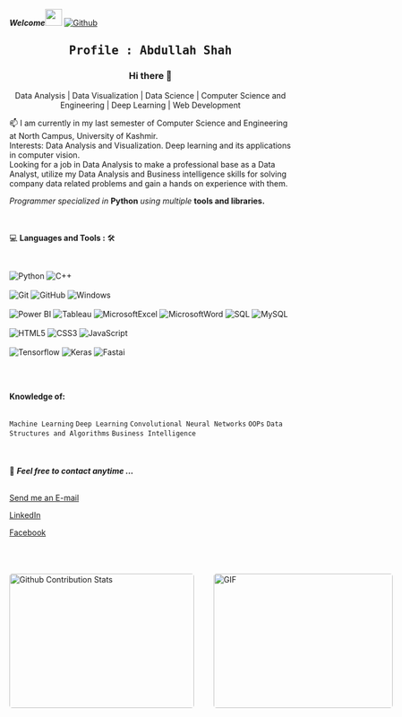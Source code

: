 <!--### Hi there 👋-->

<!--
**peezedabdullah/peezedabdullah** is a ✨ _special_ ✨ repository because its `README.md` (this file) appears on your GitHub profile.

Here are some ideas to get you started:

- 🔭 I’m currently working on ...
- 🌱 I’m currently learning ...
- 👯 I’m looking to collaborate on ...
- 🤔 I’m looking for help with ...
- 💬 Ask me about ...
- 📫 How to reach me: ...
- 😄 Pronouns: ...
- ⚡ Fun fact: ...
-->

***Welcome***<img src="https://media.giphy.com/media/WUlplcMpOCEmTGBtBW/giphy.gif" width="30">  [![Github](https://img.shields.io/github/followers/peezedabdullah?label=Follow%20Me&style=social)](https://github.com/peezedabdullah)

<h2 align='center' style= 'font-family:sans-serif;'><samp><strong>Profile : Abdullah Shah</strong></samp></h2>

<h3 align='center'>Hi there 👋</h3>

<p align='center'>Data Analysis  | Data Visualization | Data Science | Computer Science and Engineering | Deep Learning | Web Development</p>

<p align='left'> 📫 I am currently in my last semester of Computer Science and Engineering at North Campus, University of Kashmir. <br> Interests: Data Analysis and Visualization. Deep learning and its applications in computer vision.<br> Looking for a job in Data Analysis to make a professional base as a Data Analyst, utilize my Data Analysis  and Business intelligence skills for solving company data related problems and gain a hands on experience with them.</p>

*Programmer specialized in* **Python** *using multiple* **tools and libraries.**
<br><br><br>


💻 **Languages and Tools :** 🛠️

<br>

![Python](https://img.shields.io/badge/Python-14354C?style=for-the-badge&logo=python&logoColor=white) 
![C++](https://img.shields.io/badge/C%2B%2B-00599C?style=for-the-badge&logo=c%2B%2B&logoColor=white)<br><br>
![Git](https://img.shields.io/badge/-Git-000000?style=flat&logo=git&logoColor=F05032&labelColor=ffffff)
![GitHub](https://img.shields.io/badge/-GitHub-000000?style=flat&logo=github&logoColor=000000&labelColor=ffffff)
![Windows](https://img.shields.io/badge/-Windows-000000?style=flat&logo=windows&logoColor=ffffff&labelColor=0078D6)<br><br>
![Power BI](https://img.shields.io/badge/-PowerBI-000000?style=flat&logo=powerbi&labelColor=ffffff)
![Tableau](https://img.shields.io/badge/-Tableau-000000?style=flat&logo=tableau&labelColor=ffffff)
![MicrosoftExcel](https://img.shields.io/badge/-MicrosoftExcel-000120?style=flat&logo=microsoftexcel&labelColor=01cc10) 
![MicrosoftWord](https://img.shields.io/badge/-MicrosoftWord-000333?style=flat&logo=microsoftword&labelColor=557eff) 
![SQL](https://img.shields.io/badge/-SQL-000000?style=flat&logo=sql&labelColor=ffffff)
![MySQL](https://img.shields.io/badge/-MySQL-000000?style=flat&logo=mysql&labelColor=ffffff)<br><br>
![HTML5](https://img.shields.io/badge/-HTML5-000000?style=flat&logo=html5&logoColor=ffffff&labelColor=E34F26)
![CSS3](https://img.shields.io/badge/-CSS3-000000?style=flat&logo=css3&logoColor=ffffff&labelColor=1572B6) 
![JavaScript](https://img.shields.io/badge/-JavaScript-000000?style=flat&logo=javascript)<br><br>
![Tensorflow](https://img.shields.io/badge/-Tensorflow-000000?style=flat&logo=Tensorflow&logoColor=000000&labelColor=ffffff) 
![Keras](https://img.shields.io/badge/-Keras-000000?style=flat&logo=Keras&logoColor=000000&labelColor=ffffff) 
![Fastai](https://img.shields.io/badge/-Fast.ai-000111?style=flat&logo=fastai&logoColor=000000&labelColor=eeffff)



<br><br>

 **Knowledge of:**<br><br>

`Machine Learning` `Deep Learning` `Convolutional Neural Networks` `OOPs` `Data Structures and Algorithms` `Business Intelligence`
<br><br><br><br>
📝 ***Feel free to contact anytime ...*** 
<br><br>

<a href="mailto: pzabdullah7@gmail.com">Send me an E-mail</a><br>
<!--  <a href="https://mail.google.com/mail/?view=cm&fs=1&to=pzabdullah7@gmail.com">abc</a> -->

<a href = "https://www.linkedin.com/in/abdullah-shah-1a4405172/" target="_blank">LinkedIn</a>

<a href="https://www.facebook.com/PzAbdullah/">Facebook</a>
<br>
<br>
<br>
<br>
<p style="display: flex; justify-contect: space-between;">
<img style="border-radius: 5px; margin-bottom: 5px" alt="Github Contribution Stats" width="330px" height="240px" src="https://github-contribution-stats.vercel.app/api/?username=peezedabdullah" />
<img style="border-radius: 5px; margin: 0 0 5px 35px;" alt="GIF" width="320px" height="240px" src="https://miro.medium.com/max/875/1*Urc28sbnORGOW5oyohQ06g.gif" />
</p>





